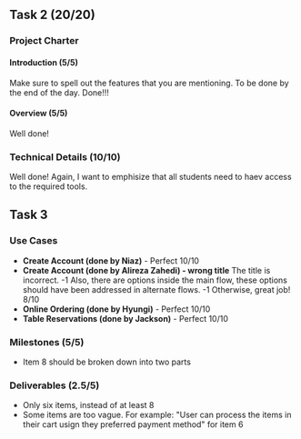 ## Task 2 (20/20)

### Project Charter

#### Introduction (5/5)
Make sure to spell out the features that you are mentioning. To be done by the end of the day. Done!!!

#### Overview (5/5)
Well done!

### Technical Details (10/10)
Well done! Again, I want to emphisize that all students need to haev access to the required tools.

## Task 3

### Use Cases
- **Create Account (done by Niaz)** - Perfect 10/10
- **Create Account (done by Alireza Zahedi) - wrong title** The title is incorrect. -1 Also, there are options inside the main flow, these options should have been addressed in alternate flows. -1 Otherwise, great job! 8/10
- **Online Ordering (done by Hyungi)** - Perfect 10/10
- **Table Reservations (done by Jackson)** - Perfect 10/10

### Milestones (5/5)
- Item 8 should be broken down into two parts

### Deliverables (2.5/5)
- Only six items, instead of at least 8
- Some items are too vague. For example: "User can process the items in their cart usign they preferred payment method" for item 6

